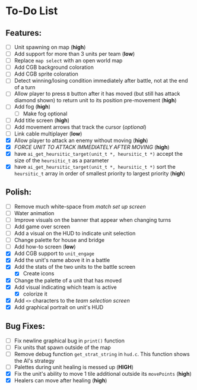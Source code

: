 # **To-Do List**

## Features:
- [ ] Unit spawning on map (**high**)
- [ ] Add support for more than 3 units per team (**low**)
- [ ] Replace `map select` with an open world map
- [ ] Add CGB background coloration
- [ ] Add CGB sprite coloration
- [ ] Detect winning/losing condition immediately after battle, not at the end of a turn
- [ ] Allow player to press `B` button after it has moved (but still has attack diamond shown) to return unit to its position pre-movement (**high**)
- [ ] Add fog (**high**)
  - [ ] Make fog optional
- [ ] Add title screen (**high**)
- [ ] Add movement arrows that track the cursor (*optional*)
- [ ] Link cable multiplayer (**low**)
- [x] Allow player to attack an enemy without moving (**high**)
- [x] *FORCE UNIT TO ATTACK IMMEDIATELY AFTER MOVING* (**high**)
- [x] have `ai_get_heursitic_target(unit_t *, heursitic_t *)` accept the size of the `heursitic_t` as a parameter
- [x] have `ai_get_heursitic_target(unit_t *, heursitic_t *)` sort the `heursitic_t` array in order of smallest priority to largest priority (**high**)

## Polish:
- [ ] Remove much white-space from *match set up screen*
- [ ] Water animation
- [ ] Improve visuals on the banner that appear when changing turns
- [ ] Add game over screen
- [ ] Add a visual on the HUD to indicate unit selection
- [ ] Change palette for house and bridge
- [ ] Add how-to screen (**low**)
- [x] Add CGB support to `unit_engage`
- [x] Add the unit's name above it in a battle
- [x] Add the stats of the two units to the battle screen
  - [x] Create icons
- [x] Change the palette of a unit that has moved
- [x] Add visual indicating which team is active
  - [x] colorize it
- [x] Add `<>` characters to the *team selection screen*
- [x] Add graphical portrait on unit's HUD

## Bug Fixes:
- [ ] Fix newline graphical bug in `print()` function
- [ ] Fix units that spawn outside of the map
- [ ] Remove debug function `get_strat_string` in `hud.c`. This function shows the AI's strategy
- [ ] Palettes during unit healing is messed up (**HIGH**)
- [x] Fix the unit's ability to move 1 tile additional outside its `movePoints` (**high**)
- [x] Healers can move after healing (**high**)